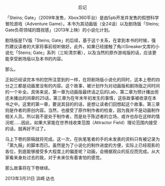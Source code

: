 <p align="center">后记</p>

「Steins; Gate」（2009年发售，Xbox360平台）是由5pb开发并发售的假想科学冒险游戏（Adventure Game）。本书为其动画版（全24话）以及剧场版「Steins; Gate负荷领域的既视感」（2013年上映）的小说化计划。

剧场版是TV版「Steins; Gate」的后续，基于这个关系，在拿到本书的时候，强烈建议读者的大家将事前视听做好。此外，如果已经接触了角川Sneaker文库的小说化「Steins; Gate」系列（三轮清宗著），以及当然的原作游戏版的话，应该更能享受剧场版以及本书的内容。

那么。

正如已经读完本书的您所注意到的一样，在将剧场版小说化的同时，这本上卷的四分之三都是动画里没有的内容。这个故事，被计划作为对动画版和剧场版之间时间的一个补全。具体来说，第一章为动画版最终话之后的Lab，第二章为预计播出但还未播出的间章的25话，第三章为在年末年初发生的事情，这些故事被收录在本书之中。这里的第一章，要说其目的的话，是想让读者们回想起这个故事。第三章则是作者的原创内容。当然，也接受了原作制作者的检查，因为我并不是动画制作相关人员。所以我不是处于制作者，而是处于陈述者的立场，或许也存在这样的情况呢……因此，如果大家能在世界线收束范围（Attractor Field）理论范围内接受的话，就再好不过了。

马上下卷的原稿就将完成。这一次，在执笔笔者的手的未发表的资料只有被记录为「第九稿」的脚本而已。虽然是为了小说化的制作进度的方便，实际上已经观影的各位，到底能够接受多大程度上的偏差呢？动画，会根据观众的反应而完成。从大家看来身处过去的我，对于未来仅有着害怕的感觉。

那么故事将在下卷继续。

2013年3月31日 浜崎 达也

